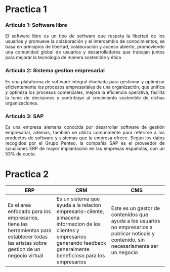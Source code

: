 <div align="justify">

# Practica 1

### Articulo 1: Software libre

El software libre es un tipo de software que respeta la libertad de los usuarios y promueve la colaboración y el intercambio de conocimientos, se basa en principios de libertad, colaboración y acceso abierto, promoviendo una comunidad global de usuarios y desarrolladores que trabajan juntos para mejorar la tecnología de manera sostenible y ética

### Articulo 2: Sistema gestion empresarial 

Es una plataforma de software integral diseñada para gestionar y optimizar eficientemente los procesos empresariales de una organización, que unifica y optimiza los procesos comerciales, mejora la eficiencia operativa, facilita la toma de decisiones y contribuye al crecimiento sostenible de dichas organizaciones.

### Articulo 3: SAP

Es una empresa alemana conocida por desarrollar software de gestión empresarial, además, también se utiliza comúnmente para referirse a los productos de software y sistemas que la empresa ofrece. Según los datos recogidos por el Grupo Penteo, la compañía SAP es el proveedor de soluciones ERP de mayor implantación en las empresas españolas, con un 53% de cuota.

# Practica 2

| ERP | CRM | CMS |
|-----|-----|-----|
| Es el area enfocado para los empresarios, tiene las herramientas para establecer todas las aristas sobre gestion de un negocio virtual | Es un sistema que ayuda a la relacion empresario-cliente, almacena informacion de los clientes y empresarios generando feedback generalmente beneficioso para los empresarios | Este es un gestor de contenidos que ayuda a los usuarios no empresarios a publicar noticais y contenido, sin necesariamente ser un negocio |


</div>
